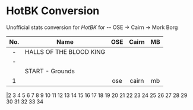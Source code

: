 # HotBK Conversion

Unofficial stats conversion for _HotBK_ for -- OSE -> Cairn -> Mork Borg

| No.   | Name                        | OSE                  | Cairn             | MB                |
| :----:| --------------------------- |:--------------------:| :----------------:| :----------------:|
| -     | HALLS OF THE BLOOD KING     |                      |                   |                   |
| -     |    |    |    |    |
|| START - Grounds    |    |    |    |
| 1| | ose  | cairn  | mb  |

<!-- next number to 37 -->

|2
3
4
5
6
7
8
9
10
11
12
13
14
15
16
17
18
19
20
21
22
23
24
25
26
27
28
29
30
31
32
33
34